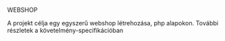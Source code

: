 WEBSHOP

A projekt célja egy egyszerű webshop létrehozása, php alapokon. További részletek a követelmény-specifikációban
